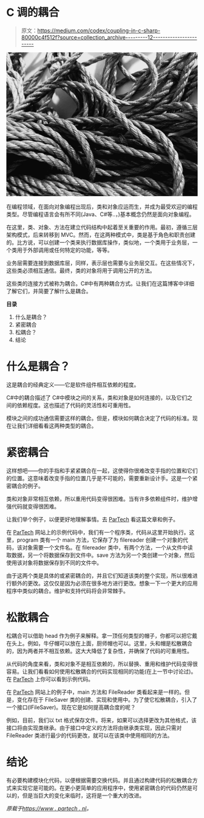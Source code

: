 # C 调的耦合

> 原文：<https://medium.com/codex/coupling-in-c-sharp-80000c4f512f?source=collection_archive---------12----------------------->

![](img/6da104ad908a36fcc0e4aec445dcaaaf.png)

在编程领域，在面向对象编程出现后，类和对象应运而生，并成为最受欢迎的编程类型。尽管编程语言会有所不同(Java、C#等..，)基本概念仍然是面向对象编程。

在这里，类、对象、方法在建立代码结构中起着至关重要的作用。最初，遵循三层架构模式，后来转移到 MVC。然而，在这两种模式中，类是基于角色和职责创建的。比方说，可以创建一个类来执行数据库操作，类似地，一个类用于业务层，一个类用于外部调用或任何特定的功能，等等。

业务层需要连接到数据库层，同样，表示层也需要与业务层交互。在这些情况下，这些类必须相互通信。最终，类的对象将用于调用公开的方法。

这些类的连接方式被称为耦合。C#中有两种耦合方式。让我们在这篇博客中详细了解它们，并简要了解什么是耦合。

**目录**

1.  什么是耦合？
2.  紧密耦合
3.  松耦合？
4.  结论

# 什么是耦合？

这是耦合的经典定义——它是软件组件相互依赖的程度。

C#中的耦合描述了 C#中模块之间的关系，类和对象是如何连接的，以及它们之间的依赖程度。这也描述了代码的灵活性和可重用性。

模块之间的成功通信需要这样的耦合。但是，模块如何耦合决定了代码的标准。现在让我们详细看看这两种类型的耦合。

# 紧密耦合

这样想吧——你的手指和手紧紧耦合在一起，这使得你很难改变手指的位置和它们的位置。这意味着改变手指的位置几乎是不可能的，需要重新设计手。这是一个紧密耦合的例子。

类和对象非常相互依赖，所以重用代码变得很困难。当有许多依赖组件时，维护增强代码就变得很困难。

让我们举个例子，以便更好地理解事情。去 [ParTech](https://www.partech.nl/nl/publicaties/2021/06/coupling-in-c-sharp#tightly) 看这篇文章和例子。

在 [ParTech](https://www.partech.nl/nl/publicaties/2021/06/coupling-in-c-sharp#tightly) 网站上的示例代码中，我们有一个程序类，代码从这里开始执行。这里，program 类有一个 main 方法，它保存了为 filereader 创建一个对象的代码，该对象需要一个文件名。在 filereader 类中，有两个方法，一个从文件中读取数据，另一个将数据保存到文件中。save 方法为另一个类创建一个对象，然后使用该对象将数据保存到不同的文件中。

由于这两个类是具体的或紧密耦合的，并且它们知道该类的整个实现，所以很难进行额外的更改。这仅仅是因为必须在很多地方进行更改。想象一下一个更大的应用程序中类似的耦合。维护和支持代码将会非常棘手。

# 松散耦合

松耦合可以借助 head 作为例子来解释。拿一顶任何类型的帽子，你都可以把它戴在头上。例如，牛仔帽可以放在上面，厨师帽也可以。这里，头和帽是松散耦合的，因为两者并不相互依赖。这大大降低了复杂性，并确保了代码的可重用性。

从代码的角度来看，类和对象不是相互依赖的，所以替换、重用和维护代码变得很容易。让我们看看如何使用松散耦合的代码实现相同的功能(在上一节中讨论过)。在 [ParTech](https://www.partech.nl/nl/publicaties/2021/06/coupling-in-c-sharp#loosely) 上你可以看到示例代码。

在 [ParTech](https://www.partech.nl/nl/publicaties/2021/06/coupling-in-c-sharp#loosely) 网站上的例子中，main 方法和 FileReader 类看起来是一样的。但是，变化存在于 FileSaver 类的创建、实现和使用中。为了使它松散耦合，引入了一个接口(IFileSaver)。现在它是如何提高耦合度的呢？

例如，目前，我们以 txt 格式保存文件。将来，如果可以选择更改为其他格式，该接口将由实现类继承。由于接口中定义的方法将由继承类实现，因此只需对 FileReader 类进行最少的代码更改，就可以在该类中使用相同的方法。

# 结论

有必要构建模块化代码，以便根据需要交换代码。并且通过构建代码的松散耦合方式来实现它是可能的。在更小更简单的应用程序中，使用紧密耦合的代码仍然是可以的，但是当巨大的变化来临时，这将是一个重大的改进。

*原载于*[*https://www . partech . nl*](https://www.partech.nl/nl/publicaties/2021/06/coupling-in-c-sharp)*。*